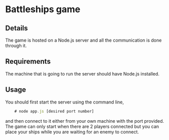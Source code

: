 # Battleships game
## Details
The game is hosted on a Node.js server and all the communication is done through it.

## Requirements
The machine that is going to run the server should have Node.js installed.

## Usage
You should first start the server using the command line, 
```Node.js
	# node app.js [desired port number]
```
and then connect to it either from your own machine with the port provided. The game can only start when there are 2 players connected but you can place your ships while you are waiting for an enemy to connect.